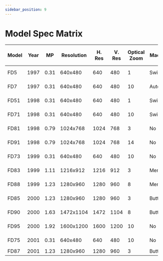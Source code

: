 ```yaml
---
sidebar_position: 9
---
```


# Model Spec Matrix

| Model | Year | MP   | Resolution | H. Res | V. Res | Optical Zoom | Macro  | Focal Length Min. | Focal Length Max | Max Aperture | Manual Focus | Picture Effects | Program AE | Pics/Disk | MS Slot | Viewfinder | SteadyShot | Multi-Mode | Thread Size | Sensor Size | Battery | Manual                                                                            |
| ----- | ---- | ---- | ---------- | ------ | ------ | ------------ | ------ | ----------------- | ---------------- | ------------ | ------------ | --------------- | ---------- | --------- | ------- | ---------- | ---------- | ---------- | ----------- | ----------- | ------- | --------------------------------------------------------------------------------- |
| FD5   | 1997 | 0.31 | 640x480    | 640    | 480    | 1            | Switch | 47                | 47               | f2.0         | No           | No              | No         | 30        | No      | No         | No         | No         | 0           | 1/4         | NP-F550 | [Manual](https://www.sony.com/electronics/support/res/manuals/W000/W0007209M.pdf) |
| FD7   | 1997 | 0.31 | 640x480    | 640    | 480    | 10           | Auto   | 40                | 400              | f1.8-2.9     | Yes          | Yes             | Yes        | 30        | No      | No         | No         | No         | 0           | 1/4         | NP-F550 | [Manual](https://www.sony.com/electronics/support/res/manuals/W000/W0007209M.pdf) |
| FD51  | 1998 | 0.31 | 640x480    | 640    | 480    | 1            | Switch | 47                | 47               | f2.0         | No           | Yes             | No         | 30        | No      | No         | No         | No         | 0           | 1/4         | NP-F550 | [Manual](https://www.sony.com/electronics/support/res/manuals/W000/W0007208M.pdf) |
| FD71  | 1998 | 0.31 | 640x480    | 640    | 480    | 10           | Switch | 40                | 400              | f1.8-2.9     | Yes          | Yes             | Yes        | 30        | No      | No         | No         | Yes        | 37          | 1/4         | NP-F550 | [Manual](https://www.sony.com/electronics/support/res/manuals/W000/W0007210M.pdf) |
| FD81  | 1998 | 0.79 | 1024x768   | 1024   | 768    | 3            | No     | 37                | 111              | f2.0-2.1     | Yes          | Yes             | Yes        | 10        | No      | No         | No         | No         | 37          | 1/3         | NP-F550 | [Manual](https://www.sony.com/electronics/support/res/manuals/W000/W0007219M.pdf) |
| FD91  | 1998 | 0.79 | 1024x768   | 1024   | 768    | 14           | No     | 37                | 518              | f1.8-3.2     | Yes          | No              | Yes        | 10        | No      | Yes        | Yes        | No         | 52          | 1/3         | NP-F550 | [Manual](https://www.sony.com/electronics/support/res/manuals/W000/W0007229M.pdf) |
| FD73  | 1999 | 0.31 | 640x480    | 640    | 480    | 10           | No     | 40                | 400              | f1.8-2.9     | No           | Yes             | Yes        | 30        | No      | No         | No         | Yes        | 37          | 1/4         | NP-F550 | [Manual](https://www.sony.com/electronics/support/res/manuals/W000/W0007212M.pdf) |
| FD83  | 1999 | 1.11 | 1216x912   | 1216   | 912    | 3            | Menu   | 37                | 111              | f2.0-2.1     | Yes          | Yes             | Yes        | 8         | No      | No         | No         | No         | 37          | 1/3         | NP-F550 | [Manual](https://www.sony.com/electronics/support/res/manuals/W000/W0007221M.pdf) |
| FD88  | 1999 | 1.23 | 1280x960   | 1280   | 960    | 8            | Menu   | 41                | 328              | f2.8-3.0     | Yes          | Yes             | Yes        | 6         | No      | No         | No         | No         | 37          | 1/3.6       | NP-F550 | [Manual](https://www.sony.com/electronics/support/res/manuals/W000/W0007221M.pdf) |
| FD85  | 2000 | 1.23 | 1280x960   | 1280   | 960    | 3            | Button | 39                | 117              | f2.8-2.9     | No           | Yes             | Yes        | 6         | Adapter | No         | No         | No         | 37          | 1/2.7       | NP-F550 | [Manual](https://www.sony.com/electronics/support/res/manuals/W000/W0007222M.pdf) |
| FD90  | 2000 | 1.63 | 1472x1104  | 1472   | 1104   | 8            | Button | 41                | 328              | f2.8-3.0     | Yes          | Yes             | Yes        | 5         | Adapter | No         | No         | No         | 37          | 1/3.6       | NP-F550 | [Manual](https://www.sony.com/electronics/support/res/manuals/W000/W0007222M.pdf) |
| FD95  | 2000 | 1.92 | 1600x1200  | 1600   | 1200   | 10           | No     | 39                | 390              | f2.8         | Yes          | Yes             | Yes        | 4         | Adapter | Yes        | Yes        | No         | 52          | 1/2.7       | NP-F550 | [Manual](https://www.sony.com/electronics/support/res/manuals/W000/W0007232M.pdf) |
| FD75  | 2001 | 0.31 | 640x480    | 640    | 480    | 10           | No     | 40                | 400              | f1.8-2.9     | No           | Yes             | Yes        | 30        | No      | No         | No         | Yes        | 37          | 1/4         | NP-F550 | [Manual](https://www.sony.com/electronics/support/res/manuals/3066/30665441M.pdf) |
| FD87  | 2001 | 1.23 | 1280x960   | 1280   | 960    | 3            | Button | 39                | 117              | f2.8-2.9     | Yes          | Yes             |
